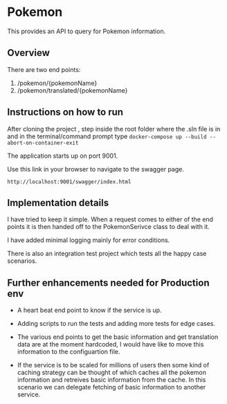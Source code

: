 # Pokemon

This provides an API to query for Pokemon information.

## Overview

There are two end points:

1. /pokemon/{pokemonName}
2. /pokemon/translated/{pokemonName}

## Instructions on how to run

After cloning the project , step inside the root folder where the .sln file is in and in the terminal/command prompt type `docker-compose up --build --abort-on-container-exit`

The application starts up on port 9001.

Use this link in your browser to navigate to the swagger page.

`http://localhost:9001/swagger/index.html`

## Implementation details

I have tried to keep it simple. When a request comes to either of the end points it is then handed off to the PokemonSerivce class to deal with it.

I have added minimal logging mainly for error conditions.

There is also an integration test project which tests all the happy case scenarios.

## Further enhancements needed for Production env

- A heart beat end point to know if the service is up.

- Adding scripts to run the tests and adding more tests for edge cases.

- The various end points to get the basic information and get translation data are at the moment hardcoded, I would have like to move this information to the configuartion file.

- If the service is to be scaled for millions of users then some kind of caching strategy can be thought of which caches all the pokemon information and retreives basic information from the cache. In this scenario we can delegate fetching of basic information to another service.
